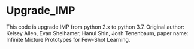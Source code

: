 # Upgrade_IMP
This code is upgrade IMP from python 2.x to python 3.7. Original author: Kelsey Allen, Evan Shelhamer, Hanul Shin, Josh Tenenbaum, paper name: Infinite Mixture Prototypes for Few-Shot Learning.
